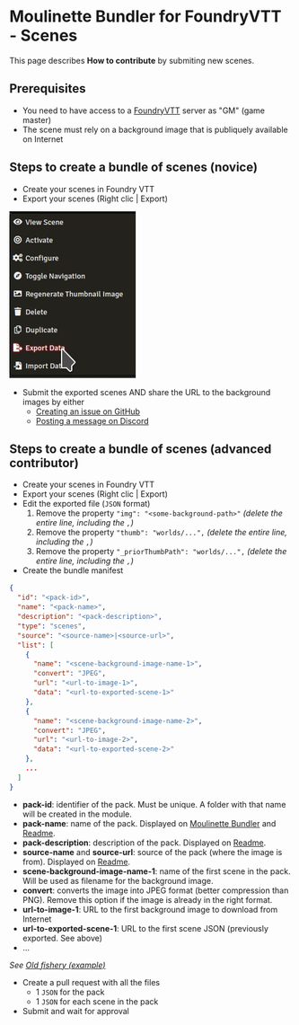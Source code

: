 # Moulinette Bundler for FoundryVTT - Scenes

This page describes **How to contribute** by submiting new scenes.

## Prerequisites

* You need to have access to a [FoundryVTT](https://foundryvtt.com/) server as "GM" (game master)
* The scene must rely on a background image that is publiquely available on Internet

## Steps to create a bundle of scenes (novice)

* Create your scenes in Foundry VTT
* Export your scenes (Right clic | Export)

![Export scenes (screenshot)](img/contribute-export-scene.jpg)

* Submit the exported scenes AND share the URL to the background images by either
  * [Creating an issue on GitHub](https://github.com/SvenWerlen/moulinette-data/issues)
  * [Posting a message on Discord](https://discord.gg/xg3dcMQfP2)

## Steps to create a bundle of scenes (advanced contributor)

* Create your scenes in Foundry VTT
* Export your scenes (Right clic | Export)
* Edit the exported file (`JSON` format)
  1. Remove the property `"img": "<some-background-path>"` *(delete the entire line, including the `,`)*
  1. Remove the property `"thumb": "worlds/...",` *(delete the entire line, including the `,`)*
  1. Remove the property `"_priorThumbPath": "worlds/...",` *(delete the entire line, including the `,`)*
* Create the bundle manifest
```json
{
  "id": "<pack-id>",
  "name": "<pack-name>",
  "description": "<pack-description>",
  "type": "scenes",
  "source": "<source-name>|<source-url>",
  "list": [
    {
      "name": "<scene-background-image-name-1>",
      "convert": "JPEG",
      "url": "<url-to-image-1>",
      "data": "<url-to-exported-scene-1>"
    },
    {
      "name": "<scene-background-image-name-2>",
      "convert": "JPEG",
      "url": "<url-to-image-2>",
      "data": "<url-to-exported-scene-2>"
    },
    ...
  ]
}
```

* **pack-id**: identifier of the pack. Must be unique. A folder with that name will be created in the module.
* **pack-name**: name of the pack. Displayed on [Moulinette Bundler](https://boisdechet.org/moulinette/bundler/fvtt/task) and [Readme](https://github.com/SvenWerlen/moulinette-data/tree/main/scenes).
* **pack-description**: description of the pack. Displayed on [Readme](https://github.com/SvenWerlen/moulinette-data/tree/main/scenes).
* **source-name** and **source-url**: source of the pack (where the image is from). Displayed on [Readme](https://github.com/SvenWerlen/moulinette-data/tree/main/scenes).
* **scene-background-image-name-1**: name of the first scene in the pack. Will be used as filename for the background image.
* **convert**: converts the image into JPEG format (better compression than PNG). Remove this option if the image is already in the right format.
* **url-to-image-1**: URL to the first background image to download from Internet
* **url-to-exported-scene-1**: URL to the first scene JSON (previously exported. See above)
* ...

*See [Old fishery (example)](https://github.com/SvenWerlen/moulinette-data/blob/main/scenes/pathfinder/curse-crimson-throne-old-fishery.json)*

* Create a pull request with all the files
  * 1 `JSON` for the pack
  * 1 `JSON` for each scene in the pack
* Submit and wait for approval
